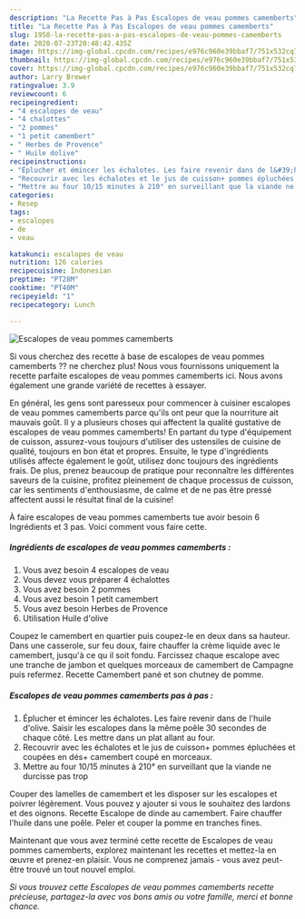 ```yaml
---
description: "La Recette Pas à Pas Escalopes de veau pommes camemberts"
title: "La Recette Pas à Pas Escalopes de veau pommes camemberts"
slug: 1958-la-recette-pas-a-pas-escalopes-de-veau-pommes-camemberts
date: 2020-07-23T20:48:42.435Z
image: https://img-global.cpcdn.com/recipes/e976c960e39bbaf7/751x532cq70/escalopes-de-veau-pommes-camemberts-photo-principale-de-la-recette.jpg
thumbnail: https://img-global.cpcdn.com/recipes/e976c960e39bbaf7/751x532cq70/escalopes-de-veau-pommes-camemberts-photo-principale-de-la-recette.jpg
cover: https://img-global.cpcdn.com/recipes/e976c960e39bbaf7/751x532cq70/escalopes-de-veau-pommes-camemberts-photo-principale-de-la-recette.jpg
author: Larry Brewer
ratingvalue: 3.9
reviewcount: 6
recipeingredient:
- "4 escalopes de veau"
- "4 chalottes"
- "2 pommes"
- "1 petit camembert"
- " Herbes de Provence"
- " Huile dolive"
recipeinstructions:
- "Éplucher et émincer les échalotes. Les faire revenir dans de l&#39;huile d&#39;olive. Saisir les escalopes dans la même poêle 30 secondes de chaque côté. Les mettre dans un plat allant au four."
- "Recouvrir avec les échalotes et le jus de cuisson+ pommes épluchées et coupées en dés+ camembert coupé en morceaux."
- "Mettre au four 10/15 minutes à 210° en surveillant que la viande ne durcisse pas trop"
categories:
- Resep
tags:
- escalopes
- de
- veau

katakunci: escalopes de veau 
nutrition: 126 calories
recipecuisine: Indonesian
preptime: "PT28M"
cooktime: "PT40M"
recipeyield: "1"
recipecategory: Lunch

---
```



![Escalopes de veau pommes camemberts](https://img-global.cpcdn.com/recipes/e976c960e39bbaf7/751x532cq70/escalopes-de-veau-pommes-camemberts-photo-principale-de-la-recette.jpg)

Si vous cherchez des recette à base de escalopes de veau pommes camemberts ?? ne cherchez plus! Nous vous fournissons uniquement la recette parfaite escalopes de veau pommes camemberts ici. Nous avons également une grande variété de recettes à essayer.

En général, les gens sont paresseux pour commencer à cuisiner escalopes de veau pommes camemberts parce qu'ils ont peur que la nourriture ait mauvais goût. Il y a plusieurs choses qui affectent la qualité gustative de escalopes de veau pommes camemberts! En partant du type d'équipement de cuisson, assurez-vous toujours d'utiliser des ustensiles de cuisine de qualité, toujours en bon état et propres. Ensuite, le type d'ingrédients utilisés affecte également le goût, utilisez donc toujours des ingrédients frais. De plus, prenez beaucoup de pratique pour reconnaître les différentes saveurs de la cuisine, profitez pleinement de chaque processus de cuisson, car les sentiments d'enthousiasme, de calme et de ne pas être pressé affectent aussi le résultat final de la cuisine!

<!--inarticleads1-->

À faire escalopes de veau pommes camemberts tue avoir besoin 6 Ingrédients et 3 pas. Voici comment vous faire cette.

##### Ingrédients de escalopes de veau pommes camemberts :

1. Vous avez besoin 4 escalopes de veau
1. Vous devez vous préparer 4 échalottes
1. Vous avez besoin 2 pommes
1. Vous avez besoin 1 petit camembert
1. Vous avez besoin  Herbes de Provence
1. Utilisation  Huile d&#39;olive


Coupez le camembert en quartier puis coupez-le en deux dans sa hauteur. Dans une casserole, sur feu doux, faire chauffer la crème liquide avec le camembert, jusqu&#39;à ce qu il soit fondu. Farcissez chaque escalope avec une tranche de jambon et quelques morceaux de camembert de Campagne puis refermez. Recette Camembert pané et son chutney de pomme. 

<!--inarticleads2-->

##### Escalopes de veau pommes camemberts pas à pas :

1. Éplucher et émincer les échalotes. Les faire revenir dans de l&#39;huile d&#39;olive. Saisir les escalopes dans la même poêle 30 secondes de chaque côté. Les mettre dans un plat allant au four.
1. Recouvrir avec les échalotes et le jus de cuisson+ pommes épluchées et coupées en dés+ camembert coupé en morceaux.
1. Mettre au four 10/15 minutes à 210° en surveillant que la viande ne durcisse pas trop


Couper des lamelles de camembert et les disposer sur les escalopes et poivrer légèrement. Vous pouvez y ajouter si vous le souhaitez des lardons et des oignons. Recette Escalope de dinde au camembert. Faire chauffer l&#39;huile dans une poêle. Peler et couper la pomme en tranches fines. 

<!--inarticleads1-->

<p>
Maintenant que vous avez terminé cette recette de Escalopes de veau pommes camemberts, explorez maintenant les recettes et mettez-la en œuvre et prenez-en plaisir. Vous ne comprenez jamais - vous avez peut-être trouvé un tout nouvel emploi.
</p>

<p>
<i>Si vous trouvez cette Escalopes de veau pommes camemberts recette précieuse, partagez-la avec vos bons amis ou votre famille, merci et bonne chance.</i>
</p>
